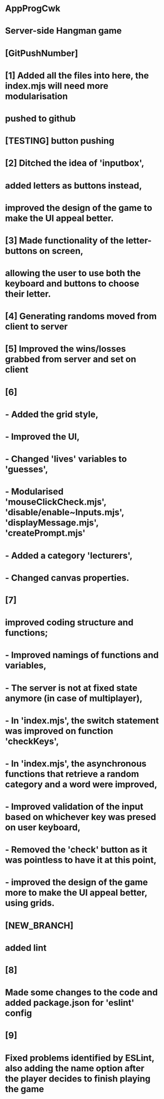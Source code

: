 # AppProgCwk
# Server-side Hangman game

# **[GitPushNumber]**

# **[1]** Added all the files into here, the index.mjs will need more modularisation

# pushed to github

# **[TESTING]** button pushing

# **[2]** Ditched the idea of 'inputbox',
# added letters as buttons instead,
# improved the design of the game to make the UI appeal better.

# **[3]** Made functionality of the letter-buttons on screen,
# allowing the user to use both the keyboard and buttons to choose their letter.

# **[4]** Generating randoms moved from client to server

# **[5]** Improved the wins/losses grabbed from server and set on client

# **[6]**
# - Added the grid style,
# - Improved the UI,
# - Changed 'lives' variables to 'guesses',
# - Modularised 'mouseClickCheck.mjs', 'disable/enable~Inputs.mjs', 'displayMessage.mjs', 'createPrompt.mjs'
# - Added a category 'lecturers',
# - Changed canvas properties.

# **[7]**
# improved coding structure and functions;
# - Improved namings of functions and variables,
# - The server is not at fixed state anymore (in case of multiplayer),
# - In 'index.mjs', the switch statement was improved on function 'checkKeys',
# - In 'index.mjs', the asynchronous functions that retrieve a random category and a word were improved,
# - Improved validation of the input based on whichever key was presed on user keyboard,
# - Removed the 'check' button as it was pointless to have it at this point,
# - improved the design of the game more to make the UI appeal better, using grids.

# **[NEW_BRANCH]**
# added lint


# **[8]**
# Made some changes to the code and added package.json for 'eslint' config

# **[9]**
# Fixed problems identified by ESLint, also adding the name option after the player decides to finish playing the game
